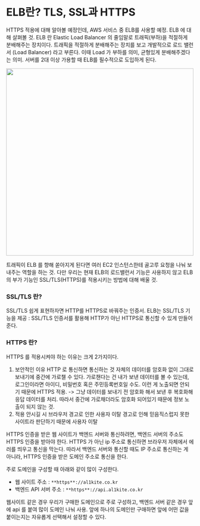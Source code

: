 # ELB란? TLS, SSL과 HTTPS

HTTPS 적용에 대해 알아볼 예정인데, AWS 서비스 중 ELB를 사용할 예정.
ELB 에 대해 살펴볼 것.
ELB 란 Elastic Load Balancer 의 줄임말로 트래픽(부하)을 적절하게 분배해주는 장치이다. 
트래픽을 적절하게 분배해주는 장치를 보고 개발적으로 로드 밸런서 (Load Balancer) 라고 부른다.
이때 Load 가 부하를 의미, 균형있게 분배해주겠다는 의미.
서버를 2대 이상 가용할 때 ELB를 필수적으로 도입하게 된다.

<img width="503" src="https://github.com/al1kite/AWS-wiki/assets/102217402/d2951538-d0c2-495c-b5e4-f5c3d78e8de1">

트래픽이 ELB 를 향해 쏟아지게 된다면 여러 EC2 인스턴스한테 골고루 요청을 나눠 보내주는 역할을 하는 것.
다만 우리는 현재 ELB의 로드밸런서 기능은 사용하지 않고 ELB의 부가 기능인 SSL/TLS(HTTPS)를 적용시키는 방법에 대해 배울 것.

### SSL/TLS 란?
SSL/TLS 쉽게 표현하자면 HTTP를 HTTPS로 바꿔주는 인증서.
ELB는 SSL/TLS 기능을 제공 : SSL/TLS 인증서를 활용해 HTTP가 아닌 HTTPS로 통신할 수 있게 만들어준다. 

### HTTPS 란?
HTTPS 를 적용시켜야 하는 이유는 크게 2가지이다.
1. 보안적인 이유
HTTP 로 통신하면 통신하는 것 자체의 데이터를 암호화 없이 그대로 보내기에 중간에 가로챌 수 있다.
가로챈다는 건 내가 보낸 데이터를 볼 수 있는데, 로그인이라면 아이디, 비밀번호 혹은 주민등록번호일 수도.
이런 게 노출되면 안되기 때문에 HTTPS 적용. -> 그냥 데이터를 보내기 전 암호화 해서 보낸 후 복호화해 응답 데이터를 처리.
따라서 중간에 가로채더라도 암호화 되어있기 때문에 정보 노출이 되지 않는 것.
2. 적용 안시길 시 브라우저 경고로 인한 사용자 이탈
경고로 인해 믿음직스럽지 못한 사이트라 판단하기 때문에 사용자 이탈

HTTPS 인증을 받은 웹 사이트가 백엔드 서버와 통신하려면, 백엔드 서버의 주소도 HTTPS 인증을 받아야 한다. 
HTTPS 가 아닌 ip 주소로 통신하면 브라우저 자체에서 에러를 띄우고 통신을 막는다.
따라서 백엔드 서버와 통신할 때도 IP 주소로 통신하는 게 아니라, HTTPS 인증을 받은 도메인 주소로 통신을 한다. 

주로 도메인을 구성할 때 아래와 같이 많이 구성한다.

- 웹 사이트 주소 : `**https**://al1kite.co.kr`
- 백엔드 API 서버 주소 : `**https**://api.al1kite.co.kr`

웹사이트 같은 경우 우리가 구매한 도메인으로 주로 구성하고,
백엔드 서버 같은 경우 앞에 api 를 붙여 많이 도메인 나눠 사용.
앞에 하나의 도메인만 구매하면 앞에 어떤 값을 붙이는지는 자유롭게 선택해서 설정할 수 있다.